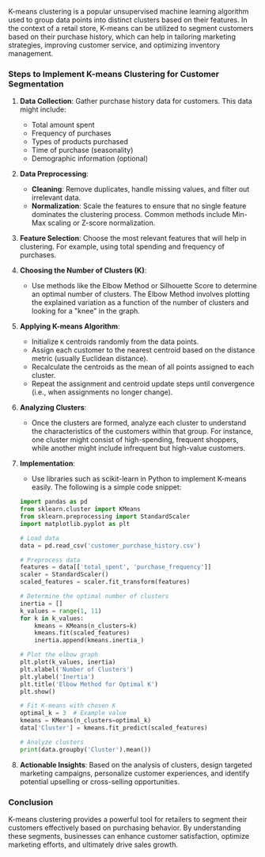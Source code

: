 K-means clustering is a popular unsupervised machine learning algorithm used to group data points into distinct clusters based on their features. In the context of a retail store, K-means can be utilized to segment customers based on their purchase history, which can help in tailoring marketing strategies, improving customer service, and optimizing inventory management.

### Steps to Implement K-means Clustering for Customer Segmentation

1. **Data Collection**: Gather purchase history data for customers. This data might include:
   - Total amount spent
   - Frequency of purchases
   - Types of products purchased
   - Time of purchase (seasonality)
   - Demographic information (optional)

2. **Data Preprocessing**:
   - **Cleaning**: Remove duplicates, handle missing values, and filter out irrelevant data.
   - **Normalization**: Scale the features to ensure that no single feature dominates the clustering process. Common methods include Min-Max scaling or Z-score normalization.

3. **Feature Selection**: Choose the most relevant features that will help in clustering. For example, using total spending and frequency of purchases.

4. **Choosing the Number of Clusters (K)**:
   - Use methods like the Elbow Method or Silhouette Score to determine an optimal number of clusters. The Elbow Method involves plotting the explained variation as a function of the number of clusters and looking for a "knee" in the graph.

5. **Applying K-means Algorithm**:
   - Initialize `K` centroids randomly from the data points.
   - Assign each customer to the nearest centroid based on the distance metric (usually Euclidean distance).
   - Recalculate the centroids as the mean of all points assigned to each cluster.
   - Repeat the assignment and centroid update steps until convergence (i.e., when assignments no longer change).

6. **Analyzing Clusters**:
   - Once the clusters are formed, analyze each cluster to understand the characteristics of the customers within that group. For instance, one cluster might consist of high-spending, frequent shoppers, while another might include infrequent but high-value customers.

7. **Implementation**:
   - Use libraries such as scikit-learn in Python to implement K-means easily. The following is a simple code snippet:

   ```python
   import pandas as pd
   from sklearn.cluster import KMeans
   from sklearn.preprocessing import StandardScaler
   import matplotlib.pyplot as plt

   # Load data
   data = pd.read_csv('customer_purchase_history.csv')

   # Preprocess data
   features = data[['total_spent', 'purchase_frequency']]
   scaler = StandardScaler()
   scaled_features = scaler.fit_transform(features)

   # Determine the optimal number of clusters
   inertia = []
   k_values = range(1, 11)
   for k in k_values:
       kmeans = KMeans(n_clusters=k)
       kmeans.fit(scaled_features)
       inertia.append(kmeans.inertia_)

   # Plot the elbow graph
   plt.plot(k_values, inertia)
   plt.xlabel('Number of Clusters')
   plt.ylabel('Inertia')
   plt.title('Elbow Method for Optimal K')
   plt.show()

   # Fit K-means with chosen K
   optimal_k = 3  # Example value
   kmeans = KMeans(n_clusters=optimal_k)
   data['Cluster'] = kmeans.fit_predict(scaled_features)

   # Analyze clusters
   print(data.groupby('Cluster').mean())
   ```

8. **Actionable Insights**: Based on the analysis of clusters, design targeted marketing campaigns, personalize customer experiences, and identify potential upselling or cross-selling opportunities.

### Conclusion
K-means clustering provides a powerful tool for retailers to segment their customers effectively based on purchasing behavior. By understanding these segments, businesses can enhance customer satisfaction, optimize marketing efforts, and ultimately drive sales growth.

